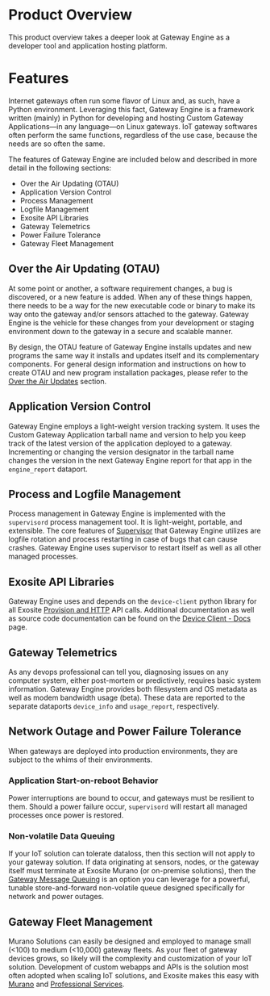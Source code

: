 # Product Overview

This product overview takes a deeper look at Gateway Engine as a
developer tool and application hosting platform.

# Features

Internet gateways often run some flavor of Linux and, as such, have a
Python environment. Leveraging this fact, Gateway Engine is a framework
written (mainly) in Python for developing and hosting Custom Gateway
Applications—in any language—on Linux gateways. IoT gateway softwares
often perform the same functions, regardless of the use case, because the
needs are so often the same.

The features of Gateway Engine are included below and described in more detail in 
the following sections:

* Over the Air Updating (OTAU)
* Application Version Control
* Process Management
* Logfile Management
* Exosite API Libraries
* Gateway Telemetrics
* Power Failure Tolerance
* Gateway Fleet Management

## Over the Air Updating (OTAU)

At some point or another, a software requirement changes, a bug is
discovered, or a new feature is added. When any of these things happen,
there needs to be a way for the new executable code or binary to make
its way onto the gateway and/or sensors attached to the
gateway. Gateway Engine is the vehicle for these changes from your
development or staging environment down to the gateway in a secure and
scalable manner.

By design, the OTAU feature of Gateway Engine installs updates and new
programs the same way it installs and updates itself and its
complementary components. For general design information and
instructions on how to create OTAU and new program installation
packages, please refer to the [Over the Air Updates](/exositeready/gwe/otau/) section.

## Application Version Control

Gateway Engine employs a light-weight version tracking system. It uses
the Custom Gateway Application tarball name and version to help you keep
track of the latest version of the application deployed to a gateway.
Incrementing or changing the version designator in the tarball name
changes the version in the next Gateway Engine report for that app in
the `engine_report` dataport.

## Process and Logfile Management

Process management in Gateway Engine is implemented with the
`supervisord` process management tool. It is light-weight, portable, and
extensible. The core features of [Supervisor](http://supervisord.org)
that Gateway Engine utilizes are logfile rotation and process restarting
in case of bugs that can cause crashes. Gateway Engine uses supervisor
to restart itself as well as all other managed processes.

## Exosite API Libraries

Gateway Engine uses and depends on the `device-client` python library
for all Exosite [Provision and
HTTP](/murano/products/device_api/http/) API
calls. Additional documentation as well as source code documentation can
be found on the
[Device Client - Docs](/exositeready/gwe/device-client) page.

## Gateway Telemetrics

As any devops professional can tell you, diagnosing issues on any
computer system, either post-mortem or predictively, requires basic system
information. Gateway Engine provides both filesystem and OS metadata as
well as modem bandwidth usage (beta). These data are reported to
the separate dataports `device_info` and `usage_report`, respectively.

## Network Outage and Power Failure Tolerance

When gateways are deployed into production environments, they are subject
to the whims of their environments.

### Application Start-on-reboot Behavior

Power interruptions are bound to occur, and gateways must be resilient to
them. Should a power failure occur, `supervisord` will restart all
managed processes once power is restored.

### Non-volatile Data Queuing

If your IoT solution can tolerate dataloss, then this section will not
apply to your gateway solution. If data originating at sensors, nodes, or
the gateway itself must terminate at Exosite Murano (or
on-premise solutions), then the [Gateway Message
Queuing](/exositeready/gwe/gmq/) is an option
you can leverage for a powerful, tunable store-and-forward non-volatile
queue designed specifically for network and power outages.

## Gateway Fleet Management

Murano Solutions can easily be designed and employed to manage small
(&lt;100) to medium (&lt;10,000) gateway fleets. As your fleet of
gateway devices grows, so likely will the complexity and customization
of your IoT solution. Development of custom webapps and APIs is the
solution most often adopted when scaling IoT solutions, and Exosite makes
this easy with [Murano](https://exosite.com/murano/) and [Professional
Services](https://exosite.com/services/professional-services/).
